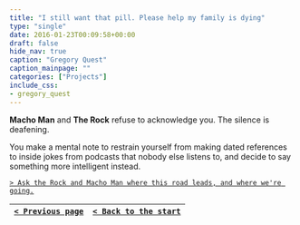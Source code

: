 ```yaml
---
title: "I still want that pill. Please help my family is dying"
type: "single"
date: 2016-01-23T00:09:58+00:00
draft: false
hide_nav: true
caption: "Gregory Quest"
caption_mainpage: ""
categories: ["Projects"]
include_css:
- gregory_quest
---
```


**Macho Man** and **The Rock** refuse to acknowledge you. The silence is deafening.

You make a mental note to restrain yourself from making dated references to inside jokes from podcasts that nobody else listens to, and decide to say something more intelligent instead.

[``> Ask the Rock and Macho Man where this road leads, and where we're going.``](../19)

|[``< Previous page``](../18)|[``< Back to the start``](../)|
|---|---|